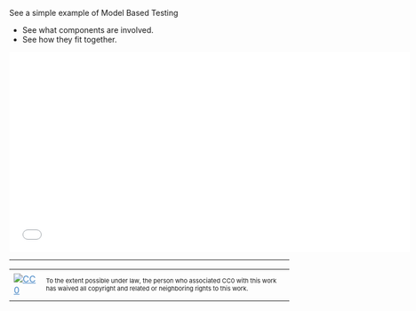 See a simple example of Model Based Testing

<ul>
<li> See what components are involved.
<li> See how they fit together.
</ul>

<iframe src="//www.youtube.com/embed/KgqbXYsp0uY?rel=0;start=371;end=369" width="721" height="360" frameborder="0" allowfullscreen="allowfullscreen"></iframe>
    
<hr style="color: #cccccc;" />

<table>
<tbody>
<tr>
<td><a style="color: #4183c4;" href="http://creativecommons.org/publicdomain/zero/1.0/"><img src="https://camo.githubusercontent.com/c5160f944848828fa33126d9a697e9abe43ea98f/687474703a2f2f692e6372656174697665636f6d6d6f6e732e6f72672f702f7a65726f2f312e302f38387833312e706e67" alt="CC0" data-canonical-src="http://i.creativecommons.org/p/zero/1.0/88x31.png" /></a></td>
<td>
<p style="font-size: 11px;">To the extent possible under law, the person who associated CC0 with this work has waived all copyright and related or neighboring rights to this work.</p>
</td>
</tr>
</tbody>
</table>

